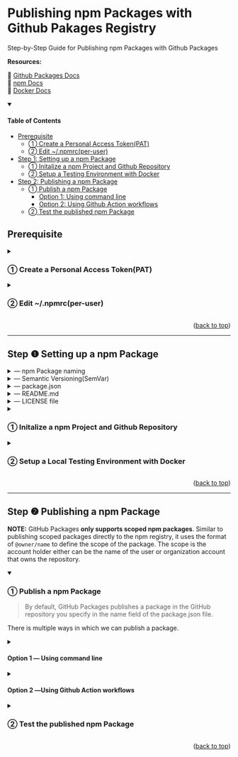 <div id="top"></div>

# Publishing npm Packages with Github Pakages Registry

Step-by-Step Guide for Publishing npm Packages with Github Packages

**Resources:**<br/>

:link: [Github Packages Docs](https://docs.github.com/en/packages/working-with-a-github-packages-registry/working-with-the-npm-registry)<br />
:link: [npm Docs](https://docs.npmjs.com)<br />
:link: [Docker Docs](https://docs.docker.com)

<details open>
<summary><h4>Table of Contents</h4></summary>

- [Prerequisite](https://github.com/freshcapsule/how-to-publish-npm-packages/edit/main/publish.md#prerequisite)
  - [&#10112; Create a Personal Access Token(PAT)](https://github.com/freshcapsule/how-to-publish-npm-packages/edit/main/publish.md#-create-a-personal-access-tokenpat)
  - [&#10113; Edit ~/.npmrc(per-user)](https://github.com/freshcapsule/how-to-publish-npm-packages/edit/main/publish.md#-edit-npmrcper-user)
- [Step 1: Setting up a npm Package](https://github.com/freshcapsule/how-to-publish-npm-packages/edit/main/publish.md#step--setting-up-a-npm-package)
  - [&#10112; Initalize a npm Project and Github Repository](https://github.com/freshcapsule/how-to-publish-npm-packages/edit/main/publish.md#-initalize-a-npm-project-and-github-repository)
  - [&#10113; Setup a Testing Environment with Docker](https://github.com/freshcapsule/how-to-publish-npm-packages/edit/main/publish.md#-setup-a-local-testing-environment-with-docker)
- [Step 2: Publishing a npm Package](https://github.com/freshcapsule/how-to-publish-npm-packages/edit/main/publish.md#step--publishing-a-npm-package)
  - [&#10112; Publish a npm Package](https://github.com/freshcapsule/how-to-publish-npm-packages/edit/main/publish.md#-publish-a-npm-package)
    - [Option 1: Using command line](https://github.com/freshcapsule/how-to-publish-npm-packages/edit/main/publish.md#step--publishing-a-npm-package)
    - [Option 2: Using Github Action workflows](https://github.com/freshcapsule/how-to-publish-npm-packages/edit/main/publish.md#option-2-using-github-action-workflows)
  - [&#10113; Test the published npm Package](https://github.com/freshcapsule/how-to-publish-npm-packages/edit/main/publish.md#-test-the-published-npm-package)
  </details>

## Prerequisite

<details>
<summary><h3>&#10112; Create a Personal Access Token(PAT)</h3></summary>

:link: [Create a Personal Acess Token](https://docs.github.com/en/authentication/keeping-your-account-and-data-secure/creating-a-personal-access-token)

> a personal access token (PAT) to authenticate to GitHub Packages or the GitHub API.

<details>
<summary>&horbar; Permissons for Github Packages</summary>

| Scope             | Description                                                                    | Permission     |
| ----------------- | ------------------------------------------------------------------------------ | -------------- |
| `read:packages`   | Download and install packages from GitHub Packages                             | read           |
| `write:packages`  | Upload and publish packages to GitHub Packages                                 | write          |
| `delete:packages` | Delete packages from GitHub Packages                                           | admin          |
| `repo`            | Upload and delete packages (along with `write:packages`, or `delete:packages`) | write or admin |

(For more information: [About permissions for GitHub Packages](https://docs.github.com/en/packages/learn-github-packages/about-permissions-for-github-packages#about-scopes-and-permissions-for-package-registries))

</details>

At a minimum, **repo**, **read**, **write** permissions are necessary to use the PAT for developing packages.

</details>

<details>
<summary><h3>&#10113; Edit ~/.npmrc(per-user)</h3></summary>

<details>
<summary>&horbar; npmrc files</summary>

npmrc files are runtime configuration used by Node.js which can be utilized to optimize a development workflow and have four file types.

|                                            Type                                            | Path                  |                                                                                    |
| :----------------------------------------------------------------------------------------: | --------------------- | ---------------------------------------------------------------------------------- |
| [per-project](https://docs.npmjs.com/cli/v8/configuring-npm/npmrc#per-project-config-file) | /project/**.npmrc**   | It must be stored in the root of a project and only applies to that project        |
|    [per-user](https://docs.npmjs.com/cli/v8/configuring-npm/npmrc#per-user-config-file)    | ~/**.npmrc**          | It's stored in the user's home directory and overwrite a global npmrc settings     |
|      [global](https://docs.npmjs.com/cli/v8/configuring-npm/npmrc#global-config-file)      | $PREFIX/etc/**npmrc** | It's an ini-file formatted list accessed with `--global` or `-g` flag via Terminal |
|    [builtin](https://docs.npmjs.com/cli/v8/configuring-npm/npmrc#built-in-config-file)     | path/to/npm/**npmrc** | It's an unchangeble 'builtin' file used by npm                                     |

(For more infromation: [npmrc](https://docs.npmjs.com/cli/v8/configuring-npm/npmrc) or view the manual via Terminal, run `npm help npmrc`)

</details>
    
**1 ) Open and edit ~/.npmrc**
  
The [npm config](https://docs.npmjs.com/cli/v8/commands/npm-config) command opens a per-user .npmrc(by default) or create a new one if it doesn't exist:
```
npm config edit 
```
**2 ) Add the Github Package registry and the PAT**
  
> `//<hostname>/:authoToken` are auth that is restricted to the registry host specified

Add the following and save the config file:

```
//npm.pkg.github.com/:_authToken=TOKEN
```

</details>
  
<p align="right">(<a href="#top">back to top</a>)</p>  
  
---
  
## Step &#10102; Setting up a npm Package
  
<details>
<summary>&horbar; npm Package naming</summary>
 
A package name must;
- be lowercase and my contain hyphens
- be greater than zeroand less than or equal to 214 characters  
- not contain any non-URL-safe characters
- not start with . or _ unless it's a scoped package
- not contain any spaces  
- not contain `~)('!*` characters
- not be the same as a node.js/io.js core module or a reserved/blacklisted name

(For more information: [npm Package name guidelines](https://docs.npmjs.com/package-name-guidelines), [validate-npm-package-name](https://www.npmjs.com/package/validate-npm-package-name), [name field in package.json](https://docs.npmjs.com/cli/v8/configuring-npm/package-json#name))

---

</details>  
  
<details>
<summary>&horbar; Semantic Versioning(SemVar)</summary>
 
#### &#10074; Official(Normal) Release Version
**Schema:** MAJOR.MINOR.PATCH

<img width="318" alt="image" src="https://user-images.githubusercontent.com/31800566/181130537-13e28335-2d28-4737-8b0b-4ce476977a85.png">

| MAJOR                           | MINOR                                   | PATCH                         |
| :------------------------------ | :-------------------------------------- | :---------------------------- |
| Making incompatible API changes | Adding a new non-breaking functionality | Making a non-breaking bug fix |

**Spec:**

- X, Y, and Z are non-negative integers
- X cannot contain a leading zero
- A version number increases from 0-9 to 1.0
- As a version number increases, all the numbers to the right start back from 0.
- Once a versioned package has been released, any updates have to be released as a new version

#### &#10074; Beta Version

**Schema:** 0.MINOR.PATCH

A package with a **MAJOR** version 0 is considered to be unstable before its official release.

<img width="224" alt="image" src="https://user-images.githubusercontent.com/31800566/181129636-cb62a522-fb4c-489e-b262-3202a43c972d.png">

#### &#10074; Pre-release Version

**Schema:** extensions to the MAJOR.MINOR.PATCH

**Spec:**

- It can be denoted by appending a hyphen and a series of dot separated identifiers immediately following the patch version.
- Only ASCII alphanumerics and hyphens [0-9A-Za-z-] allowed
- Identifiers cannot be empty

e.g.) 1.0.0-alpha, 1.0.0-alpha.1, 1.0.0-0.3.7, 1.0.0-x.7.z.92, 1.0.0-x-y-z.–.

(For more information: [Semantic Versioning v2](https://semver.org/))

---

</details>

<details>
<summary>&horbar; package.json</summary>

To setup a package.json for the npm package, the following fields should be included as minimal:

#### &#10074; Required fields

|                                      Field                                      | Value                                                       |
| :-----------------------------------------------------------------------------: | ----------------------------------------------------------- |
|    [`name`](https://docs.npmjs.com/cli/v6/configuring-npm/package-json#name)    | a name of the package and its scope                         |
| [`version`](https://docs.npmjs.com/cli/v6/configuring-npm/package-json#version) | a value _x.y.z_ following the [SemVer](https://semver.org/) |

#### &#10074; Other fields

|                                                     Field                                                     | Value                                                                                                                               |
| :-----------------------------------------------------------------------------------------------------------: | ----------------------------------------------------------------------------------------------------------------------------------- |
|           [`description`](https://docs.npmjs.com/cli/v6/configuring-npm/package-json#description-1)           | a desription of the package in string format and will be listed in `npm search`                                                     |
|                   [`main`](https://docs.npmjs.com/cli/v6/configuring-npm/package-json#main)                   | a path to an entry file of the package and by default `index.js`                                                                    |
|                [`script`](https://docs.npmjs.com/cli/v6/configuring-npm/package-json#scripts)                 | necessary scripts to run and manage the lifecycle of the package                                                                    |
|             [`repository`](https://docs.npmjs.com/cli/v6/configuring-npm/package-json#repository)             | a remote url of the package repository                                                                                              |
|               [`keywords`](https://docs.npmjs.com/cli/v6/configuring-npm/package-json#keywords)               | keywords of the package in an array of strings and will be listed in `npm search`                                                   |
| [people fields](https://docs.npmjs.com/cli/v6/configuring-npm/package-json#people-fields-author-contributors) | either `author`(a single person) or `contributors`(2 or more) which includes `name` and optionally `email` and `url` of each author |
|                   [`bugs`](https://docs.npmjs.com/cli/v6/configuring-npm/package-json#bugs)                   | a url to the repository issue tracker and / or an email address for reporting issues                                                |
|                [`license`](https://docs.npmjs.com/cli/v6/configuring-npm/package-json#license)                | a license for the package                                                                                                           |
|               [`homepage`](https://docs.npmjs.com/cli/v6/configuring-npm/package-json#homepage)               | a url to the package homepage, typically the README                                                                                 |

e.g.)

```
{
  "name": "@scope/pakage-name",
  "version": "1.0.0",
  "description": "A package for ....",
  "main": "index.js",
  "script": {
     "start": "...",
     "build": "..."
  },
  "dependencies" :  {...},
    "repository": {
    "type": "git",
    "url": "https://github.com/monatheoctocat/my_package.git"
  },
  "repository": {
    "type": "git",
    "url": "https://github.com/socope/pakage-name.git"
  },
  "keywords": [‘keyword1’, 'keyword2', 'keyword3'],
  "contributors" : [
    {
       "name": "contributors1",
       "email": "..."
    },
    {
       "name": "contributors2",
       "email": "..."
    }
 ],
 "license": "ISC",
 "bugs": {
    "url": "https://github.com/scope/pakage-namee/issues"
  },
 "homepage": "https://github.com/scope/pakage-name"
```

(For more information: [Creating a package.json file](https://docs.npmjs.com/creating-a-package-json-file), [package.json](https://docs.npmjs.com/cli/v8/configuring-npm/package-json))

---

</details>    
  
<details>
<summary>&horbar; README.md</summary>

> Your README file may include directions for installing, configuring, and using the code in your package, as well as any other information a user may find helpful.

Necessary information to be included:

- Project name and its description
- Package configuration and instructions
- Repository license
- Contribution guidelines

(For more information: [About package README files](https://docs.npmjs.com/about-package-readme-files), [About READMEs](https://docs.github.com/en/repositories/managing-your-repositorys-settings-and-features/customizing-your-repository/about-readmes), [Basic Markdown Syntax](https://docs.github.com/en/get-started/writing-on-github/getting-started-with-writing-and-formatting-on-github/basic-writing-and-formatting-syntax))

---

</details>     
  
<details>
<summary>&horbar; LICENSE file</summary>
 
> You can include an open source license in your repository to make it easier for other people to contribute.
  
1) Create a new file and name it as `LICENSE` or `LICENSE.md`
2) Select a license template from the list provided by Github 
3) Commit the LICENSE file

(For more information: [Adding a license to a repository](https://docs.github.com/en/communities/setting-up-your-project-for-healthy-contributions/adding-a-license-to-a-repository))

---

</details>  
  
<details>
<summary><h3>&#10112; Initalize a npm Project and Github Repository</h3></summary>
 
**1 ) Create a project directory and initialize npm**
  
We can pass the `-y` or `-yes` flag to [`npm init`](https://docs.npmjs.com/cli/v8/commands/npm-init) for skipping prompts:
```
mkdir project-name && cd project-name && npm init -y   
```  
  
**2 ) Create a new repository on Github** 
  
:link: [Creating a new repository](https://docs.github.com/en/repositories/creating-and-managing-repositories/creating-a-new-repository)

- A repository name should match with the package name
- Initiaize git locally and add this newly created remote url to the local repository
</details>

<details>
<summary><h3>&#10113; Setup a Local Testing Environment with Docker</h3></summary>

(Comming soon)

</details>  
</details>

<p align="right">(<a href="#top">back to top</a>)</p>

---

## Step &#10103; Publishing a npm Package

**NOTE:** GitHub Packages **only supports scoped npm packages**. Similar to publishing scoped packages directly to the npm registry, it uses the format of `@owner/name` to define the scope of the package. The scope is the account holder either can be the name of the user or organization account that owns the repository.

<details open>
<summary><h3>&#10112; Publish a npm Package</h3></summary>
  
> By default, GitHub Packages publishes a package in the GitHub repository you specify in the name field of the package.json file.   
 
There is multiple ways in which we can publish a package.   
  
<details>
<summary><h4>Option 1 &horbar; Using command line</h4></summary>   
  
#### 1 ) Open and edit a per-project .npmrc
> i.e. a sibling of `node_modules` and `package.json`   
  
  To open and edit a per-project .npmrc, use the <code>--location <global/user/<strong>proejct</strong>></code> flag:
```
npm config edit --location project  
```  
Specify GitHub Packages URL and its scope by adding the following line(No authToken!).
- `OWNER` - the name of a user or an organization of the repository containing the project
```
@OWNER:registry=https://npm.pkg.github.com
```
  
#### 2 ) Push .npmrc file to the root of the Github repository
```
git add . && git commit -m "add local .npmrc" && push origin repo-name(or branch-name)
```  
  
#### 3 ) Verify the `name` and `repisitory` fields in package.json 
- `OWNER` -  the name of a user or an organization of the repository containing the project
- `PACKAGE_NAME` -  the package name
- `REPO-NAME` - the repository name containing the project
  
|Field|Value|
|---|---|
|`name`|`@OWNER/PACKAGE_NAME` - must contain the scope and the name of the package|  
|`repository`|`https://github.com/OWNER/REPO-NAME.git` - must match the URL for your GitHub repository|

#### 4 ) Publish the package

- Before running the [`npm publish`](https://docs.npmjs.com/cli/v8/commands/npm-publish) command, make sure everything is correct.

```
npm publish
```

Once the package is successfully published, it will output similar to the following:

<pre>
npm notice 
npm notice 📦  @OWNER/PACKAGE_NAME@1.0.0
npm notice === Tarball Contents === 
...
<strong>npm notice Publishing to https://npm.pkg.github.com</strong>
+ @OWNER/PACKAGE_NAME@1.0.0 
</pre>

As seen in the above, the package was published to the Github Packages registry and not to [npm public registry](https://docs.npmjs.com/cli/v8/using-npm/registry).

### With package.json

Alternatively, we can add the registry information to [`publishConfig`](https://docs.npmjs.com/cli/v6/configuring-npm/package-json#publishconfig) field in the package.json

```
// package.json

"publishConfig": {
  "registry":"https://npm.pkg.github.com"
},
```

---

</details>  
  
<details>
<summary><h4>Option 2 &horbar;Using Github Action workflows</h4></summary>  
  
<details>
<summary>&horbar; Github Token Secret</summary>  
  
> GitHub provides a token that you can use to authenticate on behalf of GitHub Actions.
  
A temporary unique `GITHUB_TOKEN` secret will be auto-generated by Github at the beginning of every workflow run and can be used for authentication. However its permissions are limited to the repository that contains that workflow and it expires upon the job completion or within 24 hours.

To reference the `GITHUB_TOKEN` in a workflow, we can use the string interpolation `${{ secrets.GITHUB_TOKEN }}`  
(For more information: [Automatic token authentication](https://docs.github.com/en/actions/security-guides/automatic-token-authentication#using-the-github_token-in-a-workflow))

---

</details>  
 
(In Progress)  
</details>    
</details>  
   
<details>
<summary><h3>&#10113; Test the published npm Package</h3></summary>  
 
Once the npm package is published, we should test it to make sure that it's avialable to be installed.
 
#### 1 ) Create an empty npm project to which we want to install our package

```
mkdir test && cd test && npm init -y
```

#### 2 ) Open and edit per-project .npmrc

```
npm config edit --location project
```

Specify the GitHub Packages URL and its scope in a test/.npmrc file by adding the following and save the config:

- `OWNER` - the name of a user or an organization of the repository containing the project

```
@OWNER:registry=https://npm.pkg.github.com
```

#### 3 ) Install the package

We can visit the package page in our repository to grab the installation scripts.

Install from the command line:

```
npm install @freshcapsule/github-package-test@1.0.0
```

OR

In package.json, add the package as its `dependenies` and then run the `npm install` in Terminal:

```
// package.json
 "dependencies": {
    "@freshcapsule/github-package-test": "^1.0.0"
 }
```

</details>  
  
<p align="right">(<a href="#top">back to top</a>)</p>
